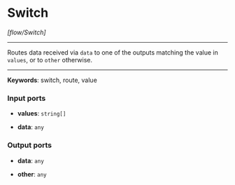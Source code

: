 # Switch

_[flow/Switch]_

---

Routes data received via `data` to one of the outputs matching the value in `values`, or to `other` otherwise.  

---

__Keywords__: switch, route, value

### Input ports

* __values__: ` string[] `


* __data__: ` any `

### Output ports

* __data__: ` any `


* __other__: ` any `

